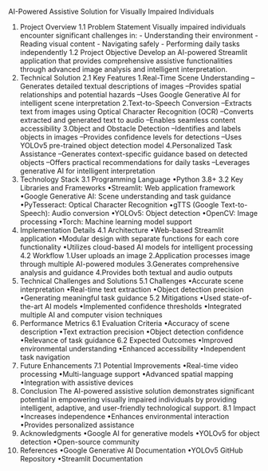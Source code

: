 AI-Powered Assistive Solution for Visually Impaired Individuals
1. Project Overview
1.1 Problem Statement
Visually impaired individuals encounter significant challenges in: - Understanding their environment - Reading visual content - Navigating safely - Performing daily tasks independently
1.2 Project Objective
Develop an AI-powered Streamlit application that provides comprehensive assistive functionalities through advanced image analysis and intelligent interpretation.
2. Technical Solution
2.1 Key Features
1.Real-Time Scene Understanding
–Generates detailed textual descriptions of images
–Provides spatial relationships and potential hazards
–Uses Google Generative AI for intelligent scene interpretation
2.Text-to-Speech Conversion
–Extracts text from images using Optical Character Recognition (OCR)
–Converts extracted and generated text to audio
–Enables seamless content accessibility
3.Object and Obstacle Detection
–Identifies and labels objects in images
–Provides confidence levels for detections
–Uses YOLOv5 pre-trained object detection model
4.Personalized Task Assistance
–Generates context-specific guidance based on detected objects
–Offers practical recommendations for daily tasks
–Leverages generative AI for intelligent interpretation
3. Technology Stack
3.1 Programming Language
•Python 3.8+
3.2 Key Libraries and Frameworks
•Streamlit: Web application framework
•Google Generative AI: Scene understanding and task guidance
•PyTesseract: Optical Character Recognition
•gTTS (Google Text-to-Speech): Audio conversion
•YOLOv5: Object detection
•OpenCV: Image processing
•Torch: Machine learning model support
4. Implementation Details
4.1 Architecture
•Web-based Streamlit application
•Modular design with separate functions for each core functionality
•Utilizes cloud-based AI models for intelligent processing
4.2 Workflow
1.User uploads an image
2.Application processes image through multiple AI-powered modules
3.Generates comprehensive analysis and guidance
4.Provides both textual and audio outputs
5. Technical Challenges and Solutions
5.1 Challenges
•Accurate scene interpretation
•Real-time text extraction
•Object detection precision
•Generating meaningful task guidance
5.2 Mitigations
•Used state-of-the-art AI models
•Implemented confidence thresholds
•Integrated multiple AI and computer vision techniques
6. Performance Metrics
6.1 Evaluation Criteria
•Accuracy of scene description
•Text extraction precision
•Object detection confidence
•Relevance of task guidance
6.2 Expected Outcomes
•Improved environmental understanding
•Enhanced accessibility
•Independent task navigation
7. Future Enhancements
7.1 Potential Improvements
•Real-time video processing
•Multi-language support
•Advanced spatial mapping
•Integration with assistive devices
8. Conclusion
The AI-powered assistive solution demonstrates significant potential in empowering visually impaired individuals by providing intelligent, adaptive, and user-friendly technological support.
8.1 Impact
•Increases independence
•Enhances environmental interaction
•Provides personalized assistance
9. Acknowledgments
•Google AI for generative models
•YOLOv5 for object detection
•Open-source community
10. References
•Google Generative AI Documentation
•YOLOv5 GitHub Repository
•Streamlit Documentation
